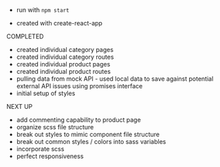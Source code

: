 * run with `npm start`

* created with create-react-app

COMPLETED

* created individual category pages
* created individual category routes
* created individual product pages
* created individual product routes
* pulling data from mock API - used local data to save against potential external API issues using promises interface
* initial setup of styles

NEXT UP

* add commenting capability to product page
* organize scss file structure
* break out styles to mimic component file structure
* break out common styles / colors into sass variables
* incorporate scss
* perfect responsiveness
